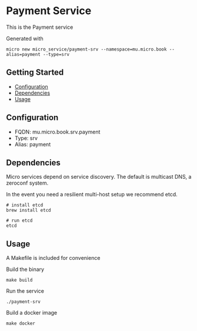 # Payment Service

This is the Payment service

Generated with

```
micro new micro_service/payment-srv --namespace=mu.micro.book --alias=payment --type=srv
```

## Getting Started

- [Configuration](#configuration)
- [Dependencies](#dependencies)
- [Usage](#usage)

## Configuration

- FQDN: mu.micro.book.srv.payment
- Type: srv
- Alias: payment

## Dependencies

Micro services depend on service discovery. The default is multicast DNS, a zeroconf system.

In the event you need a resilient multi-host setup we recommend etcd.

```
# install etcd
brew install etcd

# run etcd
etcd
```

## Usage

A Makefile is included for convenience

Build the binary

```
make build
```

Run the service
```
./payment-srv
```

Build a docker image
```
make docker
```